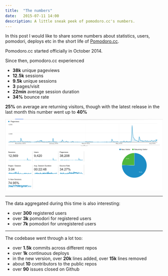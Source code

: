 ```yaml
---
title:  "The numbers"
date:   2015-07-11 14:00
description: A little sneak peek of pomodoro.cc's numbers.
---
```


In this post I would like to share some numbers about statistics, users, pomodori, deploys etc in the short life of [Pomodoro.cc](https://pomodoro.cc).

Pomodoro.cc started officially in October 2014.

Since then, pomodoro.cc experienced

- **38k** unique pageviews
- **12.5k** sessions
- **9.5k** unique sessions
- **3** pages/visit
- **22min** average session duration
- **34%** bounce rate

**25%** on average are returning visitors, though with the latest release in the last month this number went up to **40%**

![pomodoro.cc statistics](/blog/assets/images/posts/statistics.png)

---

The data aggregated during this time is also interesting:

- over **300** registered users
- over **3k** pomodori for registered users
- over **7k** pomodori for unregistered users

---

The codebase went through a lot too:

- over **1.5k** commits across different repos
- over **1k** continuous deploys
- in the new version, over **20k** lines added, over **15k** lines removed
- about **10** contributors to the public repos
- over **90** issues closed on Github
